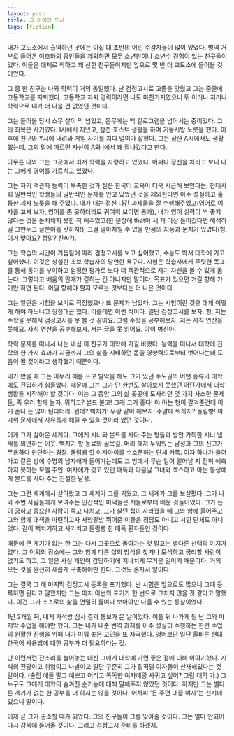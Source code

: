 ```yaml
---
layout: post
title: 그 아이의 도시
tags: [fiction]
---
```

​내가 교도소에서 출역하던 곳에는 이십 대 초반의 어린 수감자들이 많이 있었다. 병역 거부로 들어온 여호와의 증인들을 제외하면 모두 소년원이나 소년수 경험이 있는 친구들이었다. 이들은 대체로 착하고 꽤 선한 친구들이지만 앞으로 몇 번 더 교도소에 들어올 것이었다.

그 중 한 친구는 나와 학력이 거의 동일했다. 난 검정고시로 고졸을 맞췄고 그는 중졸에 고등학교를 자퇴했다. 고등학교 자퇴 경력이라면 나도 마찬가지였으니 뭐 이러나 저러나 학력으로 내가 더 나을 건 없었던 것이다.

그는 들어올 당시 스무 살이 막 넘었고, 몸무게는 백 킬로그램을 넘어서는 중이었다. 그의 죄목은 사기였다. I시에서 지냈고, 잠깐 호스트 생활을 하며 기둥서방 노릇을 했다. 이후에 친구와 Y시에 내려와 게임 사기를 치다 덜미가 잡혔다. 그는 잠깐 A시에서도 생활했는데, 그의 말에 따르면 자신이 A와 I에서 꽤 잘나갔다고 한다.

아무튼 나와 그는 그곳에서 최저 학력을 자랑하고 있었다. 어쩌다 정신을 차리고 보니 나는 그에게 영어를 가르치고 있었다.

그는 자기 객관화 능력이 부족한 것과 실은 한국어 교육이 더욱 시급해 보인다는, 현대사회 일반적인 학생들의 일반적인 문제를 안고 있었던 것을 제외한다면 아주 성실하고 훌륭한 제자 노릇을 해 주었다. 내가 내는 정신 나간 과제들을 잘 수행해주었고(영어로 여자를 꼬셔 보자, 영어를 좀 못하더라도 귀여워 보이면 통과), 내가 영어 실력이 썩 좋지 않다는 것을 눈치채지 못한 척 해주었고(한 문장에 that이 세 개 이상 들어갔다면 해석하길 그만두고 글쓴이를 탓하자!), 그걸 알아차릴 수 있을 만큼의 지능과 눈치가 있었다(형, 이거 맞아요? 정말? 진짜?).

그는 학습의 시간이 거듭됨에 따라 검정고시를 보고 싶어했고, 수능도 봐서 대학에 가고 싶어했다. 이것은 성실한 초보 학습자의 당연한 욕구다. 시험은 학습자에게 뚜렷한 목표를 통해 동기를 부여하고 엄정한 평가로 보다 더 객관적으로 자기 자신을 볼 수 있게 돕는다. 그렇다고 배움의 안개가 걷히는 건 아니지만 말이다. 목표가 있으면 거길 향해 가기만 하면 된다. 어딜 향해야 할지 모르는 것보다는 더 나은 것이다.

그는 일단은 시험을 보기로 작정했으나 또 문제가 남았다. 그는 시험이란 것을 대체 어떻게 해야 하느냐고 징징대곤 했다. 이를테면 이런 식이다. 일단 검정고시를 보자. 형, 저는 수학을 못해서 검정고시를 못 볼 것 같아요. 그럼 수학을 공부해보자. 저는 사칙 연산을 못해요. 사칙 연산을 공부해보자. 저는 글을 못 읽어요. 야이 병신아.

학력 문제를 떠나서 나는 내심 이 친구가 대학에 가길 바랬다. 능력을 떠나서 대학에 진학의 한 가지 효과가 지금까지 그의 삶을 지배하던 몹쓸 영향력으로부터 벗어나는데 도움이 될 것이라고 생각했기 때문이다.

내가 봤을 때 그는 아무리 애를 쓰고 발악을 해도 그가 있던 수도권의 어떤 종류의 대학에도 진입하기 힘들었다. 때문에 그는 그가 단 한번도 살아보지 못했던 어딘가에서 대학 생활을 시작해야 할 것이다. 이는 그 동안 그의 삶 곳곳에 도사리던 몇 가지 사소한 문제들, 즉 우리 함께 놀자. 뭐하고? 본드 불고! 그래 그거 좋다! 야 아는 형이 갈켜준건데 이거 존나 돈 많이 된다더라. 뭔데? 뻑치기! 우왕 같이 해보자! 주말에 뭐하지? 돌림빵! 이 따위 문제에서 자유롭게 해줄 수 있을 것이라 봤던 것이다.

이게 그가 살아온 세계다. 그에게 시너와 본드를 사다 주는 형들과 방안 가득한 시너 냄새를 외면하는 이웃. 뻑치기 할 동료와 골목길. 머리 깨져 누워있는 남성과 그의 신고가 무용하다 판단하는 경찰. 돌림빵 할 여자아이를 수소문하는 단체 카톡. 여자 하나가 들어가고 같은 방에 수명의 남자애가 들어가는데도 그 방에서 무슨 일이 일어날 지 전혀 예측하지 못하는 모텔 주인. 여자애가 갖고 있던 매독과 다음날 그녀와 섹스하고 아는 동생에게 본드를 사다 주는 친절한 남성.

그는 그런 세계에서 살아왔고 그 세계가 그를 키웠고, 그 세계가 그를 보살폈다. 그가 나와 주변 사람들에게 보여주는 인간적인 미덕들은 저들로부터 배운 것들이었다. 그가 돈이 궁하고 중요한 사람이 죽고 다치고, 그가 살던 집이 사라졌을 때 그와 함께 울어주고 그와 함께 대책을 마련하고자 사방팔방 뛰어준 이들은 정당도 아니고 시민 단체도 아니었다. 같이 뻑치기하고 사기치고 돌림빵 한 매독 환자들인 것이다.

때문에 큰 계기가 없는 한 그는 다시 그곳으로 돌아가는 것 말고는 별다른 선택의 여지가 없다. 그 이외의 장소에는 그와 함께 다른 삶의 방식을 찾거나 모색하고 궁리할 사람이 없기도 하고, 그 일은 사실 개인이 감당하기에 지나치게 무거운 일이기 때문이다. 거의 모든 것을 완전히 새롭게 구축해야만 한다. 그것도 혼자서 말이다.

그는 결국 그 해 마지막 검정고시 등록을 포기했다. 난 시험은 앞으로도 많으니 그때 등록하면 된다고 말했지만 그는 마치 이번의 포기가 한 번으로 그치지 않을 것 같다고 말했다. 이건 그가 스스로의 삶을 면밀히 들여다 보아야만 나올 수 있는 통찰이었다.

1년 2개월 뒤, 내게 가석방 심사 결과 통보가 온 날이었다. 이틀 뒤 나가게 될 난 그와 마지막 수업을 해야만 했다. 그는 내가 내준 번역 과제를 아주 성실히 수행하는 한편 수업의 원활한 진행을 위해 내가 미뤄 놓은 고민을 또 자극했다. 영어보단 일단 올바른 현대 한국어 사용법에 대한 공부가 더 필요하다는 것.

난 이런저런 잔소리를 늘어놓는 대신 그에게 대학에 가면 좋은 점에 대해 이야기했다. 지식의 전당이고 취업이고 나발이고 일단 꾸준히 그가 집적댈 여자들이 산재해있다는 것 말이다. (술집 애들 말고 예쁘고 어리고 똑똑한 여자애랑 사귀고 싶어? 그럼 대학 가.) 그 누구도 그에게 대학의 숨겨진 순기능에 대해 말해주지 않았던 것이다. 하지만 그는 별다른 계기가 없는 한 공부를 더 하지는 않을 것이다. 어차피 '돈 주면 대줄 여자'는 천지에 있으니 말이다.

이제 곧 그가 출소할 때가 되었다. 그의 친구들이 그를 맞아줄 것이다. 그는 얼마 안되어 다시 감옥에 들어올 것이다. 그리고 검정고시 준비를 하겠지.
